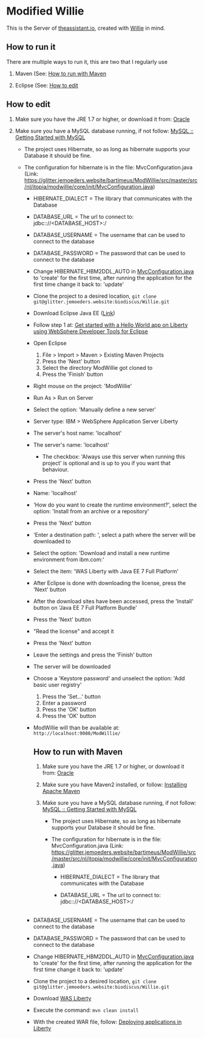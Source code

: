 # Modified Willie
This is the Server of [theassistant.io](https://theassistant.io), created with [Willie](https://glitter.jemoeders.website/biodiscus/Willie) in mind. 


## How to run it
There are multiple ways to run it, this are two that I regularly use

1) Maven (See: [How to run with Maven](#how-to-run-with-maven)

2) Eclipse (See: [How to edit](#how-to-edit)

## How to edit
1) Make sure you have the JRE 1.7 or higher, or download it from: [Oracle](http://www.oracle.com/technetwork/java/javase/downloads/jre8-downloads-2133155.html)

2) Make sure you have a MySQL database running, if not follow: [MySQL :: Getting Started with MySQL](http://dev.mysql.com/doc/mysql-getting-started/en/)

    * The project uses Hibernate, so as long as hibernate supports your Database it should be fine.
    
    * The configuration for hibernate is in the file: MvcConfiguration.java (Link: https://glitter.jemoeders.website/bartimeus/ModWillie/src/master/src/nl/itopia/modwillie/core/init/MvcConfiguration.java)
    
        * HIBERNATE_DIALECT = The library that communicates with the Database
        
        * DATABASE_URL = The url to connect to: jdbc:<DATABASE>://<DATABASE_HOST>:<PORT>/<TABLE>
        
        * DATABASE_USERNAME = The username that can be used to connect to the database
        
        * DATABASE_PASSWORD = The password that can be used to connect to the database
        
3) Change HIBERNATE_HBM2DDL_AUTO  in [MvcConfiguration.java](https://glitter.jemoeders.website/bartimeus/ModWillie/src/master/src/nl/itopia/modwillie/core/init/MvcConfiguration.java) to 'create' for the first time, after running the application for the first time change it back to: 'update'

4) Clone the project to a desired location, 
```git clone git@glitter.jemoeders.website:biodiscus/Willie.git```

5) Download Eclipse Java EE ([Link](http://www.eclipse.org/downloads/packages/eclipse-ide-java-ee-developers/keplersr2))

6) Follow step 1 at: [Get started with a Hello World app on Liberty using WebSphere Developer Tools for Eclipse](https://developer.ibm.com/wasdev/docs/developing-applications-wdt-liberty-profile/)

7) Open Eclipse
    1) File > Import > Maven > Existing Maven Projects
    2) Press the 'Next' button
    3) Select the directory ModWillie got cloned to
    4) Press the 'Finish' button
    
8) Right mouse on the project: 'ModWillie'

9) Run As > Run on Server

10) Select the option: 'Manually define a new server'

11) Server type: IBM > WebSphere Application Server Liberty

12) The server's host name: 'localhost'

13) The server's name: 'localhost'

    * The checkbox: 'Always use this server when running this project' is optional and is up to you if you want that behaviour.
    
14) Press the 'Next' button

15) Name: 'localhost'

16) 'How do you want to create the runtime environment?', select the option: 'Install from an archive or a repository'

17) Press the 'Next' button

18) 'Enter a destination path: ', select a path where the server will be downloaded to

19) Select the option: 'Download and install a new runtime environment from ibm.com:'

20) Select the item: 'WAS Liberty with Java EE 7 Full Platform' 

21) After Eclipse is done with downloading the license, press the 'Next' button

22) After the download sites have been accessed, press the 'Install' button on 'Java EE 7 Full Platform Bundle'

23) Press the 'Next' button

24) "Read the license" and accept it

25) Press the 'Next' button

26) Leave the settings and press the 'Finish' button

27) The server will be downloaded

28) Choose a \'Keystore password\' and unselect the option: 'Add basic user registry'
    1) Press the 'Set...' button
    2) Enter a password
    3) Press the 'OK' button
    4) Press the 'OK' button
    
29) ModWillie will than be available at: ```http://localhost:9080/ModWillie/```

## How to run with Maven
1) Make sure you have the JRE 1.7 or higher, or download it from: [Oracle](http://www.oracle.com/technetwork/java/javase/downloads/jre8-downloads-2133155.html)

2) Make sure you have Maven2 installed, or follow: [Installing Apache Maven](http://maven.apache.org/install.html)

3) Make sure you have a MySQL database running, if not follow: [MySQL :: Getting Started with MySQL](http://dev.mysql.com/doc/mysql-getting-started/en/)

    * The project uses Hibernate, so as long as hibernate supports your Database it should be fine.
    
    * The configuration for hibernate is in the file: MvcConfiguration.java (Link: https://glitter.jemoeders.website/bartimeus/ModWillie/src/master/src/nl/itopia/modwillie/core/init/MvcConfiguration.java)
    
        * HIBERNATE_DIALECT = The library that communicates with the Database
        
        * DATABASE_URL = The url to connect to: jdbc:<DATABASE>://<DATABASE_HOST>:<PORT>/<TABLE>
        
        * DATABASE_USERNAME = The username that can be used to connect to the database
        
        * DATABASE_PASSWORD = The password that can be used to connect to the database
        
4) Change HIBERNATE_HBM2DDL_AUTO  in [MvcConfiguration.java](https://glitter.jemoeders.website/bartimeus/ModWillie/src/master/src/nl/itopia/modwillie/core/init/MvcConfiguration.java) to 'create' for the first time, after running the application for the first time change it back to: 'update'

5) Clone the project to a desired location, 
```git clone git@glitter.jemoeders.website:biodiscus/Willie.git```

6) Download [WAS Liberty](https://developer.ibm.com/wasdev/downloads/liberty-profile-using-non-eclipse-environments/)

7) Execute the command: ```mvn clean install```

8) With the created WAR file, follow: [Deploying applications in Liberty](http://www.ibm.com/support/knowledgecenter/SS7K4U_liberty/com.ibm.websphere.wlp.zseries.doc/ae/twlp_dep.html)